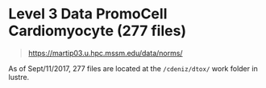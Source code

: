 # Level 3 Data PromoCell Cardiomyocyte (277 files)

> https://martip03.u.hpc.mssm.edu/data/norms/

As of Sept/11/2017, 277 files are located at the `/cdeniz/dtox/` work folder in lustre.
